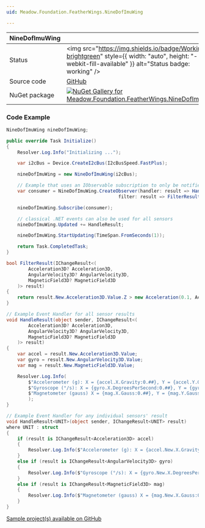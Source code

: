 ```yaml
---
uid: Meadow.Foundation.FeatherWings.NineDofImuWing

---
```


| NineDofImuWing | |
|--------|--------|
| Status | <img src="https://img.shields.io/badge/Working-brightgreen" style={{ width: "auto", height: "-webkit-fill-available" }} alt="Status badge: working" /> |
| Source code | [GitHub](https://github.com/WildernessLabs/Meadow.Foundation.FeatherWings/tree/main/Source/NineDofImuWing) |
| NuGet package | <a href="https://www.nuget.org/packages/Meadow.Foundation.FeatherWings.NineDofImuWing/" target="_blank"><img src="https://img.shields.io/nuget/v/Meadow.Foundation.FeatherWings.NineDofImuWing.svg?label=Meadow.Foundation.FeatherWings.NineDofImuWing" alt="NuGet Gallery for Meadow.Foundation.FeatherWings.NineDofImuWing" /></a> |

### Code Example

```csharp
NineDofImuWing nineDofImuWing;

public override Task Initialize()
{
    Resolver.Log.Info("Initializing ...");

    var i2cBus = Device.CreateI2cBus(I2cBusSpeed.FastPlus);

    nineDofImuWing = new NineDofImuWing(i2cBus);

    // Example that uses an IObservable subscription to only be notified when the filter is satisfied
    var consumer = NineDofImuWing.CreateObserver(handler: result => HandleResult(this, result),
                                         filter: result => FilterResult(result));

    nineDofImuWing.Subscribe(consumer);

    // classical .NET events can also be used for all sensors
    nineDofImuWing.Updated += HandleResult;

    nineDofImuWing.StartUpdating(TimeSpan.FromSeconds(1));

    return Task.CompletedTask;
}

bool FilterResult(IChangeResult<(
        Acceleration3D? Acceleration3D,
        AngularVelocity3D? AngularVelocity3D,
        MagneticField3D? MagneticField3D
    )> result)
{
    return result.New.Acceleration3D.Value.Z > new Acceleration(0.1, Acceleration.UnitType.Gravity);
}

// Example Event Handler for all sensor results
void HandleResult(object sender, IChangeResult<(
        Acceleration3D? Acceleration3D,
        AngularVelocity3D? AngularVelocity3D,
        MagneticField3D? MagneticField3D
    )> result)
{
    var accel = result.New.Acceleration3D.Value;
    var gyro = result.New.AngularVelocity3D.Value;
    var mag = result.New.MagneticField3D.Value;

    Resolver.Log.Info(
        $"Accelerometer (g): X = {accel.X.Gravity:0.##}, Y = {accel.Y.Gravity:0.##}, Z = {accel.Z.Gravity:0.##}; " +
        $"Gyroscope (°/s): X = {gyro.X.DegreesPerSecond:0.##}, Y = {gyro.Y.DegreesPerSecond:0.##}, Z = {gyro.Z.DegreesPerSecond:0.##}; " +
        $"Magnetometer (gauss) X = {mag.X.Gauss:0.##}, Y = {mag.Y.Gauss:0.##}, Z = {mag.Z.Gauss:0.##}"
        );
}

// Example Event Handler for any individual sensors' result
void HandleResult<UNIT>(object sender, IChangeResult<UNIT> result)
where UNIT : struct
{
    if (result is IChangeResult<Acceleration3D> accel)
    {
        Resolver.Log.Info($"Accelerometer (g): X = {accel.New.X.Gravity:0.##}, Y = {accel.New.Y.Gravity:0.##}, Z = {accel.New.Z.Gravity:0.##}");
    }
    else if (result is IChangeResult<AngularVelocity3D> gyro)
    {
        Resolver.Log.Info($"Gyroscope (°/s): X = {gyro.New.X.DegreesPerSecond:0.##}, Y = {gyro.New.Y.DegreesPerSecond:0.##}, Z = {gyro.New.Z.DegreesPerSecond:0.##};");
    }
    else if (result is IChangeResult<MagneticField3D> mag)
    {
        Resolver.Log.Info($"Magnetometer (gauss) X = {mag.New.X.Gauss:0.##}, Y = {mag.New.Y.Gauss:0.##}, Z = {mag.New.Z.Gauss:0.##}");
    }
}

```

[Sample project(s) available on GitHub](https://github.com/WildernessLabs/Meadow.Foundation.FeatherWings/tree/main/Source/NineDofImuWing/Sample/NineDofImuWing_Sample)

